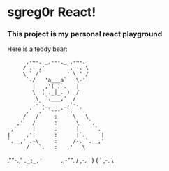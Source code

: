 # sgreg0r React!


### This project is my personal react playground

Here is a teddy bear:

          ,-~-. _.---._ ,-~-.
         / .- ,'       `. -. \
         \ ` /`        ' \ ' /
          `-/   'a___a`   \-'
            |   ,'(_)`.   |
            \  ( ._|_. )  /
             \  `.___,'  /
            .-`._     _,'-.
          ,'  ,' `---' `.  `.
         /   /     :     \   \
       ,'   /      :      \   `.
     ,'     |      :      |     `.
    |     ,'|      :      |`.     |
    `.__,' .-\     :     /-. `.__,'
          /   `.   :   ,'   \
   .""-.,'      `._:_,'      `.,-"".
  / ,-. `         ) (         ' ,-. \
